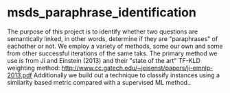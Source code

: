 # msds_paraphrase_identification

The purpose of this project is to identify whether two questions are semantically linked, in other words, determine if they are "paraphrases" of eachother or not. We employ a variety of methods, some our own and some from other successful iterations of the same taks. The primary method we use is from Ji and Einstein (2013) and their "state of the art" TF-KLD weighting method: http://www.cc.gatech.edu/~jeisenst/papers/ji-emnlp-2013.pdf
Additionally we build out a technique to classify instances using a similarity based metric compared with a supervised ML method..
